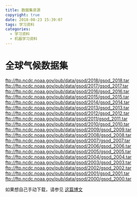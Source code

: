 ```yaml
---
title: 数据集资源
copyright: true
date: 2018-08-23 15:39:07
tags: 学习资料
categories:
  - 学习资料
  - 机器学习资料
---
```


# 全球气候数据集
ftp://ftp.ncdc.noaa.gov/pub/data/gsod/2018/gsod_2018.tar
ftp://ftp.ncdc.noaa.gov/pub/data/gsod/2017/gsod_2017.tar
ftp://ftp.ncdc.noaa.gov/pub/data/gsod/2016/gsod_2016.tar
ftp://ftp.ncdc.noaa.gov/pub/data/gsod/2015/gsod_2015.tar
ftp://ftp.ncdc.noaa.gov/pub/data/gsod/2014/gsod_2014.tar
ftp://ftp.ncdc.noaa.gov/pub/data/gsod/2013/gsod_2013.tar
ftp://ftp.ncdc.noaa.gov/pub/data/gsod/2012/gsod_2012.tar
ftp://ftp.ncdc.noaa.gov/pub/data/gsod/2011/gsod_2011.tar
ftp://ftp.ncdc.noaa.gov/pub/data/gsod/2010/gsod_2010.tar
ftp://ftp.ncdc.noaa.gov/pub/data/gsod/2009/gsod_2009.tar
ftp://ftp.ncdc.noaa.gov/pub/data/gsod/2008/gsod_2008.tar
ftp://ftp.ncdc.noaa.gov/pub/data/gsod/2007/gsod_2007.tar
ftp://ftp.ncdc.noaa.gov/pub/data/gsod/2006/gsod_2006.tar
ftp://ftp.ncdc.noaa.gov/pub/data/gsod/2005/gsod_2005.tar
ftp://ftp.ncdc.noaa.gov/pub/data/gsod/2004/gsod_2004.tar
ftp://ftp.ncdc.noaa.gov/pub/data/gsod/2003/gsod_2003.tar
ftp://ftp.ncdc.noaa.gov/pub/data/gsod/2002/gsod_2002.tar
ftp://ftp.ncdc.noaa.gov/pub/data/gsod/2001/gsod_2001.tar
ftp://ftp.ncdc.noaa.gov/pub/data/gsod/2000/gsod_2000.tar

如果想自己手动下载，请参见 [这篇博文](https://blog.csdn.net/CronousGT/article/details/79645274)
